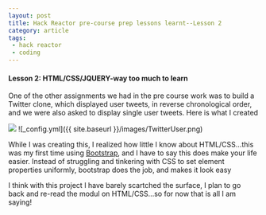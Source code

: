 ```yaml
---
layout: post
title: Hack Reactor pre-course prep lessons learnt--Lesson 2
category: article
tags:
 - hack reactor
 - coding
---
```


<!-- <!DOCTYPE html> -->
<html lang="en">
<head>
	<meta charset="UTF-8">
	<title>Pre-course lessons learnt</title>
</head>
<body>
  <h4>Lesson 2: HTML/CSS/JQUERY-way too much to learn</h4>
  <p>
   One of the other assignments we had in the pre course work was to build a Twitter clone, which displayed user tweets, in reverse chronological order, and we were also asked to display single user tweets. Here is what I created</p>
   <img src="/images/TwitterMain.png">
   <!--![_config.yml]({{ site.baseurl }}/images/TwittlerMain.png)-->
   ![_config.yml]({{ site.baseurl }}/images/TwitterUser.png)
  </p>
  <p>
   While I was creating this, I realized how little I know about HTML/CSS...this was my first time using <a href="http://getbootstrap.com/">Bootstrap</a>, and I have to say this does make your life easier. Instead of struggling and tinkering with CSS to set element properties uniformly, bootstrap does the job, and makes it look easy
  </p>
  <p>I think with this project I have barely scartched the surface, I plan to go back and re-read the modul on HTML/CSS...so for now that is all I am saying!</p>	
</body>
</html>
